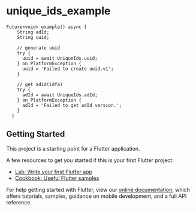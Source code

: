 # unique_ids_example

    Future<void> example() async {
        String adId;
        String uuid;
        
        // generate uuid
        try {
          uuid = await UniqueIds.uuid;
        } on PlatformException {
          uuid = 'Failed to create uuid.v1';
        }
    
        // get adid(idfa)
        try {
          adId = await UniqueIds.adId;
        } on PlatformException {
          adId = 'Failed to get adId version.';
        }
      }

## Getting Started

This project is a starting point for a Flutter application.

A few resources to get you started if this is your first Flutter project:

- [Lab: Write your first Flutter app](https://flutter.dev/docs/get-started/codelab)
- [Cookbook: Useful Flutter samples](https://flutter.dev/docs/cookbook)

For help getting started with Flutter, view our
[online documentation](https://flutter.dev/docs), which offers tutorials,
samples, guidance on mobile development, and a full API reference.
